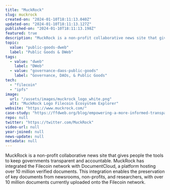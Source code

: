 ```yaml
---
title: "MuckRock"
slug: muckrock
created-on: "2024-01-10T18:11:13.040Z"
updated-on: "2024-01-10T18:11:13.127Z"
published-on: "2024-01-10T18:11:13.198Z"
featured: true
description: "MuckRock is a non-profit collaborative news site that gives people the tools to keep governments transparent and accountable."
topic:
  value: "public-goods-dweb"
  label: "Public Goods & DWeb"
tags:
  - value: "dweb"
    label: "DWeb"
  - value: "governance-daos-public-goods"
    label: "Governance, DAOs, & Public Goods"
tech:
  - "filecoin"
  - "ipfs"
image:
  url: "/assets/images/muckrock_logo_white.png"
  alt: "MuckRock Logo Filecoin Ecosystem Explorer"
website: "https://www.muckrock.com/"
case-study: "https://ffdweb.org/blog/empowering-a-more-informed-transparent-society-with-decentralized-technology/"
repo: null
twitter: "https://twitter.com/MuckRock"
video-url: null
year-joined: null
news-update: null
metadata: null
---
```


MuckRock is a non-profit collaborative news site that gives people the tools to keep governments transparent and accountable. MuckRock has integrated the Filecoin network with DocumentCloud, a platform hosting over 10 million verified documents. This integration enables the preservation of key documents from newsrooms, non-profits, and researchers, with over 10 million documents currently uploaded onto the Filecoin network.
